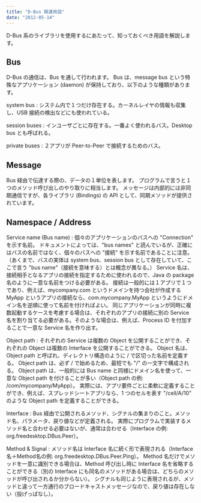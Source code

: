 ```yaml
---
title: "D-Bus 関連用語"
date: "2012-05-14"
---
```


D-Bus 系のライブラリを使用するにあたって、知っておくべき用語を解説します。

Bus
----

D-Bus の通信は、Bus を通して行われます。
Bus は、message bus という特殊なアプリケーション (daemon) が保持しており、以下のような種類があります。

system bus
: システム内で１つだけ存在する。カーネルレイヤの情報も収集し、USB 接続の検出などにも使われている。

session buses
: インユーザごとに存在する。一番よく使われるバス。Desktop bus とも呼ばれる。

private buses
: ２アプリが Peer-to-Peer で接続するためのバス。


Message
----
Bus 経由で伝達する際の、データの１単位を表します。
プログラムで言うと１つのメソッド呼び出しのやり取りに相当します。
メッセージは内部的には非同期通信ですが、各ライブラリ (Bindings) の API として、同期メソッドが提供されています。


Namespace / Address
----

Service name (Bus name)
: 個々のアプリケーションのバスへの "Connection" を示す名前。
ドキュメントによっては、"bus names" と読んでいるが、正確にはバスの名前ではなく、個々のバスへの "接続" を示す名前であることに注意。
（あくまで、バスの実体は system bus、session bus として存在していて、ここで言う "bus name"（接続を意味する）とは概念が異なる。）
Service 名は、接続相手となるアプリの接続を指定するために使われるので、Java の package 名のように一意な名前をつける必要がある。
接続は一般的には１アプリで１つであり、例えば、mycompany.com というドメインを持つ会社が作成する MyApp というアプリの接続なら、com.mycompany.MyApp というようにドメイン名を逆順に使って名前を付ければよい。
同じアプリケーションが同時に複数起動するケースを考慮する場合は、それぞれのアプリの接続に別の Service 名を割り当てる必要がある。そのような場合は、例えば、Process ID を付加することで一意な Service 名を作り出す。

Object path
: それぞれの Service は複数の Object を公開することができ、それぞれの Object は複数の Interface を公開することができる。
Object 名は、Object path と呼ばれ、ディレクトリ構造のように / で区切った名前を定義する。
Object path は、必ず / で始めるため、最短でも "/" の一文字で構成される。
Object path は、一般的には Bus name と同様にドメイン名を使って、一意な Object path を付けることが多い（Object path の例: /com/mycompany/MyApp）。
実際には、アプリ要件ごとに柔軟に定義することができ、例えば、スプレッドシートアプリなら、1 つのセルを表す "/cell/A/10" のような Object path を定義することができる。

Interface
: Bus 経由で公開されるメソッド、シグナルの集まりのこと。メソッド名、パラメータ、戻り値などが定義される。
実際にプログラムで実装するメソッド名と合わせる必要はないが、通常は合わせる（Interface の例: org.freedesktop.DBus.Peer）。

Method & Signal
: メソッド名は Interface 名に続く形で表現される（Interface名＋Method名の例: org.freedesktop.DBus.Peer.Ping）。
Method 名だけでメソッドを一意に識別できる場合は、Method 呼び出し時に Interface 名を省略することができる（別の Interface にも同名のメソッドがある場合は、どちらのメソッドが呼び出されるか分からない）。
シグナルも同じように表現されるが、メソッドと違って一方通行のブロードキャストメッセージなので、戻り値は存在しない（投げっぱなし）。


